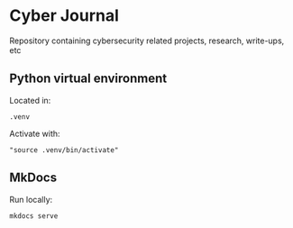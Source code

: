 # Cyber Journal
Repository containing cybersecurity related projects, research, write-ups, etc


## Python virtual environment
Located in:

    .venv


Activate with:

    "source .venv/bin/activate"


## MkDocs
Run locally:

    mkdocs serve